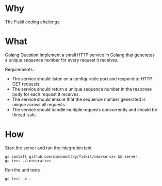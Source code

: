 # Why
The Fiskil coding challenge

# What
Golang Question
Implement a small HTTP service in Golang that generates a unique sequence number for every request it receives.

Requirements:
*	The service should listen on a configurable port and respond to HTTP GET requests.
*	The service should return a unique sequence number in the response body for each request it receives.
*	The service should ensure that the sequence number generated is unique across all requests.
*	The service should handle multiple requests concurrently and should be thread-safe.

# How

Start the server and run the integration test
```
go install github.com/simonmittag/fiskil/cmd/server && server
go test ./integration
```

Run the unit tests
```
go test -v .
```